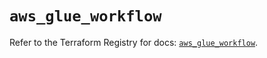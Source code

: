 # `aws_glue_workflow`

Refer to the Terraform Registry for docs: [`aws_glue_workflow`](https://registry.terraform.io/providers/hashicorp/aws/6.2.0/docs/resources/glue_workflow).
